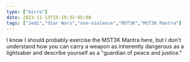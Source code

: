 ```yaml
---
type: ["micro"]
date: 2023-11-13T15:19:32-05:00
tags: ["Jedi","Star Wars","non-violence","MST3K","MST3K Mantra"]
---
```

I know I should probably exercise the MST3K Mantra here, but I don't understand how you can carry a weapon as inherently dangerous as a lightsaber and describe yourself as a "guardian of peace and justice."
